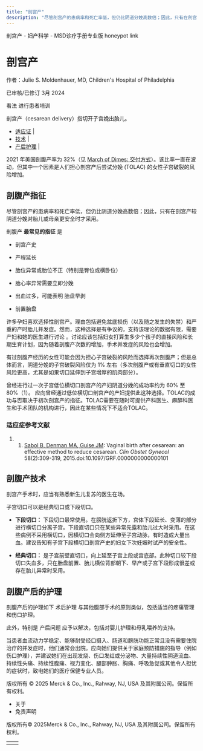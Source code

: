 ```yaml
---
title: "剖宫产"
description: "尽管剖宫产的患病率和死亡率低，但仍比阴道分娩高数倍；因此，只有在剖宫产较阴道分娩对胎儿或母亲更安全时才采用。"
---
```


﻿剖宫产 \- 妇产科学 \- MSD诊疗手册专业版 honeypot link

# 剖宫产

作者：Julie S. Moldenhauer, MD, Children's Hospital of Philadelphia

已审核/已修订 3月 2024

看法 进行患者培训

剖宫产（cesarean delivery）指切开子宫娩出胎儿。

- [适应证](#适应证_v88632394_zh) \|
- [技术](#技术_v88632426_zh) \|
- [产后护理](#产后护理_v88632437_zh) \|

2021 年美国剖腹产率为 32%（见 [March of Dimes: 交付方式](https://www.marchofdimes.org/peristats/data?reg=99&top=8&stop=87&lev=1&slev=1&obj=1&dv=ms)）。该比率一直在波动，但其中一个因素是人们担心剖宫产后尝试分娩 (TOLAC) 的女性子宫破裂的风险增加。

## 剖腹产指征

尽管剖宫产的患病率和死亡率低，但仍比阴道分娩高数倍；因此，只有在剖宫产较阴道分娩对胎儿或母亲更安全时才采用。

剖腹产 **最常见的指征** 是

- 剖宫产史

- 产程延长

- 胎位异常或胎位不正（特别是臀位或横卧位）

- 胎心率异常需要立即分娩

- 出血过多，可能表明 胎盘早剥

- 前置胎盘


许多孕妇喜欢选择性剖宫产。理由包括避免盆底损伤（以及随之发生的失禁）和严重的产时胎儿并发症。然而，这种选择是有争议的，支持该理论的数据有限，需要产妇和她的医生进行讨论 。讨论应该包括妇女打算生多少个孩子的直接风险和长期生育计划，因为随着剖腹产次数的增加，手术并发症的风险也会增加。

有过剖腹产经历的女性可能会因为担心子宫破裂的风险而选择再次剖腹产；但是总体而言，阴道分娩的子宫破裂风险仅为 1% 左右（多次剖腹产或有垂直切口的女性风险更高，尤其是如果切口延伸到子宫增厚的肌肉部分）。

曾经进行过一次子宫低位横切口剖宫产的产妇阴道分娩的成功率约为 60% 至 80%（1）。 应向曾经通过低位横切口剖宫产的产妇提供此这种选择。TOLAC的成功与否取决于初次剖宫产的指征。TOLAC需要在随时可提供产科医生、麻醉科医生和手术团队的机构进行，因此在某些情况下不适合TOLAC。

### 适应症参考文献

1. 1. [Sabol B, Denman MA, Guise JM](https://pubmed.ncbi.nlm.nih.gov/25811124/): Vaginal birth after cesarean: an effective method to reduce cesarean. _Clin Obstet Gynecol_ 58(2):309-319, 2015.doi:10.1097/GRF.0000000000000101


## 剖腹产技术

剖宫产手术时，应当有熟悉新生儿复苏的医生在场。

子宫切口可以是经典切口或下段切口。

- **下段切口：** 下段切口最常使用。在膀胱返折下方，宫体下段延长、变薄的部分进行横切口分离子宫。下段直切口只在某些异常先露和胎儿过大时采用。在这些病例不采用横切口，因横切口会向侧方延伸至子宫动脉，有时造成大量出血。建议告知有子宫下段横切口剖宫产史的妇女下次妊娠时试产的安全性。

- **经典切口：** 是子宫前壁直切口，向上延至子宫上段或宫底部。此种切口较下段切口失血多，只在胎盘前置、胎儿横位背部朝下、早产或子宫下段形成很差或存在胎儿异常时采用。


## 剖腹产后的护理

剖腹产后的护理如下 术后护理 与其他腹部手术的原则类似，包括适当的疼痛管理和伤口护理。

此外，特别是 产后问题 应予以解决，包括对婴儿护理和母乳喂养的支持。

当患者血流动力学稳定、能够耐受经口摄入、肠道和膀胱功能正常且没有需要住院治疗的并发症时，他们通常会出院。应向她们提供关于家庭预防措施的指导（例如伤口护理），并建议她们在出现发烧、伤口发红或分泌物、大量持续性阴道流血、持续性头痛、持续性腹痛、视力变化、腿部肿胀、胸痛、呼吸急促或其他令人担忧的症状时，致电她们的医疗保健专业人员。



版权所有 © 2025
Merck & Co., Inc., Rahway, NJ, USA 及其附属公司。保留所有权利。

- 关于
- 免责声明

版权所有© 2025Merck & Co., Inc., Rahway, NJ, USA 及其附属公司。保留所有权利。

|     |     |
| --- | --- |
|  |  |